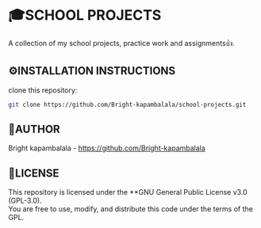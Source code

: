 
#  🎓SCHOOL PROJECTS
A collection of my school projects, practice work and assignments👍.

## ⚙INSTALLATION INSTRUCTIONS
clone this repository:

```bash
git clone https://github.com/Bright-kapambalala/school-projects.git
```
## 👤AUTHOR
Bright kapambalala - https://github.com/Bright-kapambalala

## 📄LICENSE
This repository is licensed under the **GNU General Public License v3.0 (GPL-3.0).  
You are free to use, modify, and distribute this code under the terms of the GPL.

